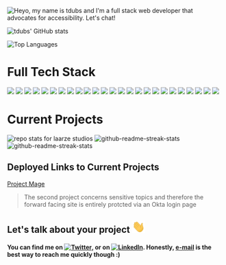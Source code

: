 ![Heyo, my name is tdubs and I'm a full stack web developer that advocates for accessibility. Let's chat!](https://github.com/tdubs42/tdubs42/blob/main/bio.gif)

![tdubs' GitHub stats](https://github-readme-stats.vercel.app/api?username=tdubs42&&count_private=true&show_icons=true&theme=gotham)

![Top Languages](https://github-readme-stats.vercel.app/api/top-langs/?username=tdubs42&layout=compact&theme=gotham)

# Full Tech Stack

![](https://img.shields.io/badge/Linux-fcc624?style=for-the-badge&logo=linux&logoColor=black)
![](https://img.shields.io/badge/Windows-0078d6?style=for-the-badge&logo=windows&logoColor=white)
![](https://img.shields.io/badge/MacOS-000000?style=for-the-badge&logo=macos&logoColor=white)
![](https://img.shields.io/badge/IntelliJ_IDEA-000000?style=for-the-badge&logo=intellij-idea&logoColor=white)
![](https://img.shields.io/badge/VS_Code-007acc?style=for-the-badge&logo=visual-studio-code&logoColor=white)
![](https://img.shields.io/badge/HTML-e34f26?style=for-the-badge&logo=html5&logoColor=white)
![](https://img.shields.io/badge/CSS-1572B6?style=for-the-badge&logo=css3&logoColor=white)
![](https://img.shields.io/badge/JavaScript-f7df1e?style=for-the-badge&logo=javascript&logoColor=black)
![](https://img.shields.io/badge/React-20232a?style=for-the-badge&logo=react&logoColor=61DAFB)
![](https://img.shields.io/badge/Python-3776ab?style=for-the-badge&logo=python&logoColor=white)
![](https://img.shields.io/badge/Markdown-000000?style=for-the-badge&logo=markdown&logoColor=white)
![](https://img.shields.io/badge/JSON-000000?style=for-the-badge&logo=json&logoColor=white)
![](https://img.shields.io/badge/Express-000000?style=for-the-badge&logo=express&logoColor=white)
![](https://img.shields.io/badge/Node.js-339933?style=for-the-badge&logo=node.js&logoColor=white)
![](https://img.shields.io/badge/Nodemon-76d04b?style=for-the-badge&logo=nodemon&logoColor=black)
![](https://img.shields.io/badge/Netlify-00c7b7?style=for-the-badge&logo=netlify&logoColor=black)
![](https://img.shields.io/badge/Vercel-000000?style=for-the-badge&logo=vercel&logoColor=white)
![](https://img.shields.io/badge/Heroku-430098?style=for-the-badge&logo=heroku&logoColor=white)
![](https://img.shields.io/badge/SQLite-003b57?style=for-the-badge&logo=sqlite&logoColor=white)
![](https://img.shields.io/badge/PostgreSQL-4169e1?style=for-the-badge&logo=postgresql&logoColor=white)
![](https://img.shields.io/badge/MongoDB-47a248?style=for-the-badge&logo=mongodb&logoColor=white)
![](https://img.shields.io/badge/Postman-ff6c37?style=for-the-badge&logo=mongodb&logoColor=white)
![](https://img.shields.io/badge/Figma-f24e1e?style=for-the-badge&logo=figma&logoColor=white)
![](https://img.shields.io/badge/GIMP-5c5543?style=for-the-badge&logo=gimp&logoColor=white)
![](https://img.shields.io/badge/Docker-2496ed?style=for-the-badge&logo=docker&logoColor=white)

# Current Projects

![repo stats for laarze studios](https://denvercoder1-github-readme-stats.vercel.app/api/pin/?username=laarzae-studios&repo=PMR&theme=gotham&icon_color=F8D866&hide_border=true&show_icons=false)
![github-readme-streak-stats](https://denvercoder1-github-readme-stats.vercel.app/api/pin/?username=bloomtech-labs&repo=human-rights-first-docdb-fe&theme=gotham&icon_color=F8D866&hide_border=true&show_icons=false)
![github-readme-streak-stats](https://denvercoder1-github-readme-stats.vercel.app/api/pin/?username=bloomtech-labs&repo=human-rights-first-docdb-be&theme=gotham&icon_color=F8D866&hide_border=true&show_icons=false)

## Deployed Links to Current Projects
[Project Mage](https://laarzaestudios.org)

>The second project concerns sensitive topics and therefore the forward facing site is entirely protcted via an Okta login page

## Let's talk about your project <img src="https://github.com/tdubs42/tdubs42/blob/main/wave.gif" width="30px">

#### You can find me on [![Twitter][1.2]][1], or on [![LinkedIn][2.2]][2]. Honestly, [e-mail](mailto:tdubs@duck.com) is the best way to reach me quickly though :)

<!-- Icons -->

[1.2]: http://i.imgur.com/wWzX9uB.png (twitter icon without padding)
[2.2]: https://raw.githubusercontent.com/MartinHeinz/MartinHeinz/master/linkedin-3-16.png (LinkedIn icon without padding)

<!-- Links to your social media accounts -->

[1]: https://twitter.com/TacoBoutCode
[2]: https://www.linkedin.com/in/tdubs42


<!--
**tdubs42/tdubs42** is a ✨ _special_ ✨ repository because its `README.md` (this file) appears on your GitHub profile.

Here are some ideas to get you started:

- 🔭 I’m currently working on ...
- 🌱 I’m currently learning ...
- 👯 I’m looking to collaborate on ...
- 🤔 I’m looking for help with ...
- 💬 Ask me about ...
- 📫 How to reach me: ...
- 😄 Pronouns: ...
- ⚡ Fun fact: ...

⚡ Credits ⚡
[GIF as banner idea](https://github.com/CyrisXD/CyrisXD/blob/master/README.md?plain=1)
-->
